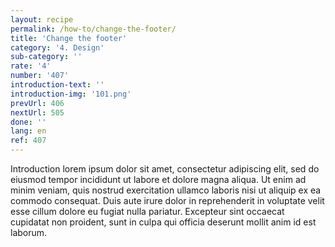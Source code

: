 ```yaml
---
layout: recipe
permalink: /how-to/change-the-footer/
title: 'Change the footer'
category: '4. Design'
sub-category: ''
rate: '4'
number: '407'
introduction-text: ''
introduction-img: '101.png'
prevUrl: 406
nextUrl: 505
done: ''
lang: en
ref: 407
---
```


Introduction lorem ipsum dolor sit amet, consectetur adipiscing elit, sed do eiusmod tempor incididunt ut labore et dolore magna aliqua. Ut enim ad minim veniam, quis nostrud exercitation ullamco laboris nisi ut aliquip ex ea commodo consequat. Duis aute irure dolor in reprehenderit in voluptate velit esse cillum dolore eu fugiat nulla pariatur. Excepteur sint occaecat cupidatat non proident, sunt in culpa qui officia deserunt mollit anim id est laborum.

